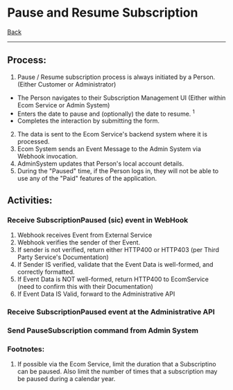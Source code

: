 # Pause and Resume Subscription
[Back](/docs/UseCases.md "Back to Use Case List")

---

## Process:
1.  Pause / Resume subscription process is always initiated by a Person. (Either Customer or Administrator)
  *  The Person navigates to their Subscription Management UI (Either within Ecom Service or Admin System)
  *  Enters the date to pause and (optionally) the date to resume. <sup>1</sup>
  *  Completes the interaction by submitting the form.
2. The data is sent to the Ecom Service's backend system where it is processed.
3. Ecom System sends an Event Message to the Admin System via Webhook invocation.
4. AdminSystem updates that Person's local account details.
5. During the "Paused" time, if the Person logs in, they will not be able to use any of the "Paid" features of the application.

## Activities:
### Receive SubscriptionPaused (sic) event in WebHook
1. Webhook receives Event from External Service
2. Webhook verifies the sender of ther Event.
 1. If sender is not verified, return either HTTP400 or HTTP403 (per Third Party Service's Documentation)
 2. If Sender IS verified, validate that the Event Data is well-formed, and correctly formatted.
  1. If Event Data is NOT well-formed, return HTTP400 to EcomService (need to confirm this with their Documentation)
  2. If Event Data IS Valid, forward to the Administrative API

### Receive SubscriptionPaused event at the Administrative API

### Send PauseSubscription command from Admin System

### Footnotes:
1. If possible via the Ecom Service, limit the duration that a Subscriptino can be paused.  Also limit the number of times that a subscription may be paused during a calendar year.
